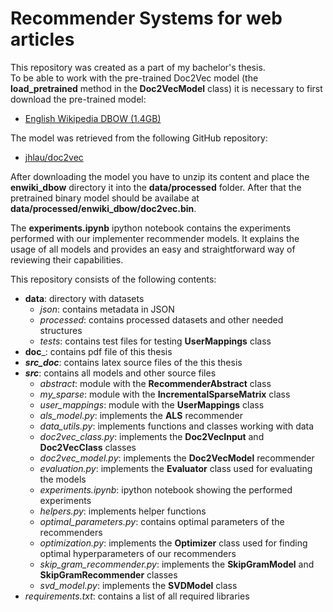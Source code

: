 # Recommender Systems for web articles
This repository was created as a part of my bachelor's thesis. \
To be able to work with the pre-trained Doc2Vec model (the __load_pretrained__ method in the __Doc2VecModel__ class) it is necessary to first download the pre-trained model: 
- [English Wikipedia DBOW (1.4GB)](https://ibm.ent.box.com/s/3f160t4xpuya9an935k84ig465gvymm2)

The model was retrieved from the following GitHub repository:
- [jhlau/doc2vec](https://github.com/jhlau/doc2vec)

After downloading the model you have to unzip its content and place the __enwiki_dbow__ directory it into the __data/processed__ folder. After that the pretrained binary model should be availabe at __data/processed/enwiki_dbow/doc2vec.bin__.

The __experiments.ipynb__ ipython notebook contains the experiments performed with our implementer recommender models. It  explains the usage of all models and provides an easy and straightforward way of reviewing their capabilities.

This repository consists of the following contents:

- __data__: directory with datasets
  - _json_: contains metadata in JSON
  - _processed_: contains processed datasets and other needed structures
  - _tests_: contains test files for testing __UserMappings__ class
- __doc___: contains pdf file of this thesis
- ___src_doc___: contains latex source files of the this thesis
- ___src___: contains all models and other source files
  - _abstract_: module with the __RecommenderAbstract__ class
  - _my_sparse_: module with the __IncrementalSparseMatrix__ class
  - _user_mappings_: module with the __UserMappings__ class
  - _als_model.py_: implements the __ALS__ recommender
  - _data_utils.py_: implements functions and classes working with data
  - _doc2vec_class.py_: implements the __Doc2VecInput__ and __Doc2VecClass__ classes
  - _doc2vec_model.py_: implements the __Doc2VecModel__ recommender
  - _evaluation.py_: implements the __Evaluator__ class used for evaluating the models
  - _experiments.ipynb_: ipython notebook showing the performed experiments
  - _helpers.py_: implements helper functions
  - _optimal_parameters.py_: contains optimal parameters of the recommenders
  - _optimization.py_: implements the __Optimizer__ class used for finding optimal hyperparameters of our recommenders
  - _skip_gram_recommender.py_: implements the __SkipGramModel__ and __SkipGramRecommender__ classes
  - _svd_model.py_: implements the __SVDModel__ class
- _requirements.txt_: contains a list of all required libraries
